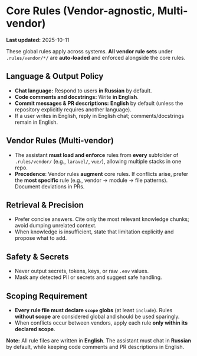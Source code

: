 # Core Rules (Vendor-agnostic, Multi-vendor)

**Last updated:** 2025-10-11

These global rules apply across systems. **All vendor rule sets** under `.rules/vendor/*/` are **auto-loaded** and enforced alongside the core rules.

## Language & Output Policy
- **Chat language:** Respond to users **in Russian** by default.
- **Code comments and docstrings:** Write **in English**.
- **Commit messages & PR descriptions:** **English** by default (unless the repository explicitly requires another language).
- If a user writes in English, reply in English chat; comments/docstrings remain in English.

## Vendor Rules (Multi-vendor)
- The assistant **must load and enforce** rules from **every** subfolder of `.rules/vendor/` (e.g., `laravel/`, `vue/`), allowing multiple stacks in one repo.
- **Precedence**: Vendor rules **augment** core rules. If conflicts arise, prefer the **most specific** rule (e.g., vendor → module → file patterns). Document deviations in PRs.

## Retrieval & Precision
- Prefer concise answers. Cite only the most relevant knowledge chunks; avoid dumping unrelated context.
- When knowledge is insufficient, state that limitation explicitly and propose what to add.

## Safety & Secrets
- Never output secrets, tokens, keys, or raw `.env` values.
- Mask any detected PII or secrets and suggest safe handling.


## Scoping Requirement
- **Every rule file must declare `scope` globs** (at least `include`). Rules **without scope** are considered global and should be used sparingly.
- When conflicts occur between vendors, apply each rule **only within its declared scope**.


**Note:** All rule files are written in **English**. The assistant must chat in **Russian** by default, while keeping code comments and PR descriptions in English.
